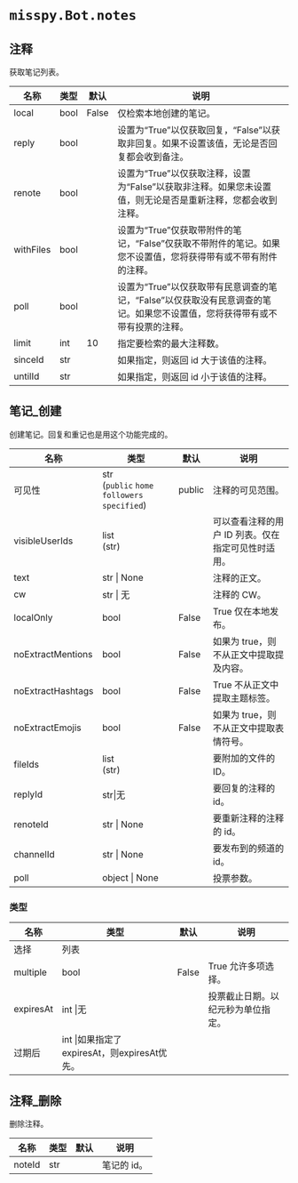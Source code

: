 # `misspy.Bot.notes`
## 注释
获取笔记列表。

名称 | 类型 | 默认 | 说明 |
| - | - | - | - |
| local | bool | False | 仅检索本地创建的笔记。<br> |
|reply | bool || 设置为“True”以仅获取回复，“False”以获取非回复。如果不设置该值，无论是否回复都会收到备注。<br> |
| renote | bool | | 设置为“True”以仅获取注释，设置为“False”以获取非注释。如果您未设置值，则无论是否是重新注释，您都会收到注释。|
| withFiles | bool | | 设置为“True”仅获取带附件的笔记，“False”仅获取不带附件的笔记。如果您不设置值，您将获得带有或不带有附件的注释。|
| poll | bool | | 设置为“True”以仅获取带有民意调查的笔记，“False”以仅获取没有民意调查的笔记。如果您不设置值，您将获得带有或不带有投票的注释。|
| limit | int | 10 | 指定要检索的最大注释数。|
|sinceId | str | | 如果指定，则返回 id 大于该值的注释。<br> |
| untilId | str | | 如果指定，则返回 id 小于该值的注释。<br> |

## 笔记_创建
创建笔记。回复和重记也是用这个功能完成的。

名称 | 类型 | 默认 | 说明 |
| - | - | - | - |
| 可见性 | str<br>(`public` `home` `followers` `specified`) | public | 注释的可见范围。|
|visibleUserIds |list<br>(str)||可以查看注释的用户 ID 列表。仅在指定可见性时适用。<br> |
text | str &#124; None | | 注释的正文。<br> |
| cw | str &#124; 无 | | 注释的 CW。|
| localOnly | bool | False | True 仅在本地发布。|
| noExtractMentions | bool | False | 如果为 true，则不从正文中提取提及内容。|
| noExtractHashtags | bool | False | True 不从正文中提取主题标签。|
| noExtractEmojis | bool | False | 如果为 true，则不从正文中提取表情符号。<br> |
| fileIds | list<br>(str) | | 要附加的文件的 ID。<br> |
|replyId|str&#124;无||要回复的注释的id。|
| renoteId | str &#124; None | | 要重新注释的注释的 id。|
| channelId | str &#124; None | | 要发布到的频道的 id。<br> |
| poll | object &#124; None | | 投票参数。|

### 类型

名称 | 类型 | 默认 | 说明 |
| - | - | - | - |
| 选择 | 列表 | ||
| multiple | bool | False | True 允许多项选择。<br> |
| expiresAt | int &#124;无 | | 投票截止日期。以纪元秒为单位指定。<br> |
| 过期后 | int &#124;如果指定了expiresAt，则expiresAt优先。<br> |

<!--
名称 | 类型 | 默认 | 说明 |
| - | - | - | - |
| | | | |
| | | | |
| | | | |
-->
## 注释_删除
删除注释。

名称 | 类型 | 默认 | 说明 |
| - | - | - | - |
| noteId | str | | 笔记的 id。|